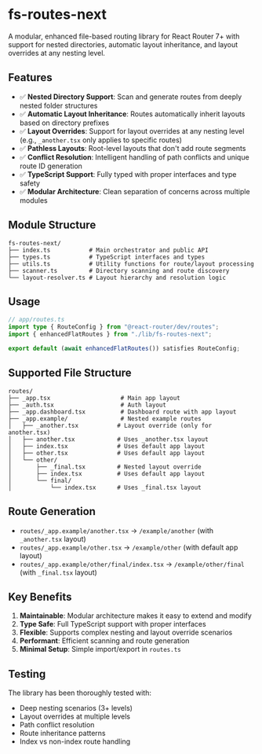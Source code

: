 # fs-routes-next

A modular, enhanced file-based routing library for React Router 7+ with support for nested directories, automatic layout inheritance, and layout overrides at any nesting level.

## Features

- ✅ **Nested Directory Support**: Scan and generate routes from deeply nested folder structures
- ✅ **Automatic Layout Inheritance**: Routes automatically inherit layouts based on directory prefixes
- ✅ **Layout Overrides**: Support for layout overrides at any nesting level (e.g., `_another.tsx` only applies to specific routes)
- ✅ **Pathless Layouts**: Root-level layouts that don't add route segments
- ✅ **Conflict Resolution**: Intelligent handling of path conflicts and unique route ID generation
- ✅ **TypeScript Support**: Fully typed with proper interfaces and type safety
- ✅ **Modular Architecture**: Clean separation of concerns across multiple modules

## Module Structure

```
fs-routes-next/
├── index.ts           # Main orchestrator and public API
├── types.ts           # TypeScript interfaces and types
├── utils.ts           # Utility functions for route/layout processing
├── scanner.ts         # Directory scanning and route discovery
└── layout-resolver.ts # Layout hierarchy and resolution logic
```

## Usage

```typescript
// app/routes.ts
import type { RouteConfig } from "@react-router/dev/routes";
import { enhancedFlatRoutes } from "./lib/fs-routes-next";

export default (await enhancedFlatRoutes()) satisfies RouteConfig;
```

## Supported File Structure

```
routes/
├── _app.tsx                    # Main app layout
├── _auth.tsx                   # Auth layout  
├── _app.dashboard.tsx          # Dashboard route with app layout
├── _app.example/               # Nested example routes
│   ├── _another.tsx           # Layout override (only for another.tsx)
│   ├── another.tsx            # Uses _another.tsx layout
│   ├── index.tsx              # Uses default app layout
│   ├── other.tsx              # Uses default app layout
│   └── other/
│       ├── _final.tsx         # Nested layout override
│       ├── index.tsx          # Uses default app layout
│       └── final/
│           └── index.tsx      # Uses _final.tsx layout
```

## Route Generation

- `routes/_app.example/another.tsx` → `/example/another` (with `_another.tsx` layout)
- `routes/_app.example/other.tsx` → `/example/other` (with default app layout)
- `routes/_app.example/other/final/index.tsx` → `/example/other/final` (with `_final.tsx` layout)

## Key Benefits

1. **Maintainable**: Modular architecture makes it easy to extend and modify
2. **Type Safe**: Full TypeScript support with proper interfaces
3. **Flexible**: Supports complex nesting and layout override scenarios
4. **Performant**: Efficient scanning and route generation
5. **Minimal Setup**: Simple import/export in `routes.ts`

## Testing

The library has been thoroughly tested with:
- Deep nesting scenarios (3+ levels)
- Layout overrides at multiple levels
- Path conflict resolution
- Route inheritance patterns
- Index vs non-index route handling
